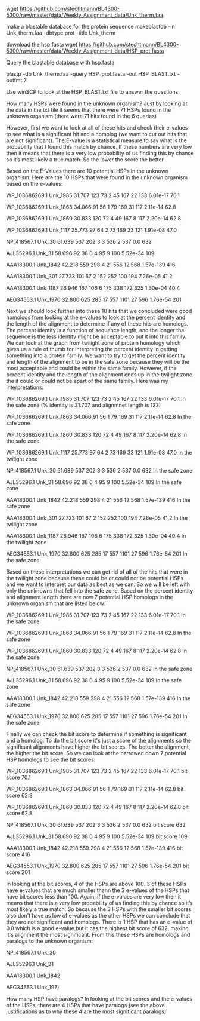 wget https://github.com/stechtmann/BL4300-5300/raw/master/data/Weekly_Assignment_data/Unk_therm.faa


make a blastable database for the protein sequence
makeblastdb -in Unk_therm.faa -dbtype prot -title Unk_therm


download the hsp.fasta
wget https://github.com/stechtmann/BL4300-5300/raw/master/data/Weekly_Assignment_data/HSP_prot.fasta


Query the blastable database with hsp.fasta

blastp -db Unk_therm.faa -query HSP_prot.fasta -out HSP_BLAST.txt -outfmt 7


Use winSCP to look at the HSP_BLAST.txt file to answer the questions

How many HSPs were found in the unknown organism?
Just by looking at the data in the txt file it seems that there were 71 HSPs found in the unknown organism (there were 71 hits found in the 6 queries)


However, first we want to look at all of these hits and check their e-values to see what is a significant hit and a homolog (we want to cut out hits that are not significant). The E-value is a statistical measure to say what is the probability that I found this match by chance. If these numbers are very low then it means that there is a very low probability of us finding this by chance so it’s most likely a true match. So the lower the score the better


Based on the E-Values there are 10 potential HSPs in the unknown organism. Here are the 10 HSPs that were found in the unknown organism based on the e-values:

WP_103686269.1	Unk_1985	31.707	123	73	2	45	167	22	133	6.01e-17	70.1  

WP_103686269.1	Unk_1863	34.066	91	56	1	79	169	31	117	2.11e-14	62.8  

WP_103686269.1	Unk_1860	30.833	120	72	4	49	167	8	117	2.20e-14	62.8

WP_103686269.1	Unk_1117	25.773	97	64	2	73	169	33	121	1.91e-08	47.0

NP_418567.1	Unk_30	61.639	537	202	3	3	536	2	537	0.0	632

AJL35296.1	Unk_31	58.696	92	38	0	4	95	9	100	5.52e-34	109

AAA18300.1	Unk_1842	42.218	559	298	4	21	556	12	568	1.57e-139	416

AAA18300.1	Unk_301	27.723	101	67	2	152	252	100	194	7.26e-05	41.2

AAA18300.1	Unk_1187	26.946	167	106	6	175	338	172	325	1.30e-04	40.4

AEG34553.1	Unk_1970	32.800	625	285	17	557	1101	27	596	1.76e-54	201


Next we should look further into these 10 hits that we concluded were good homologs from looking at the e-values to look at the percent identity and the length of the alignment to determine if any of these hits are homologs. The percent identity is a function of sequence length, and the longer the sequence is the less identity might be acceptable to put it into this family. We can look at the graph from twilight zone of protein homology which gives us a rule of thumb for interpreting the percent identity in getting something into a protein family. We want to try to get the percent identity and length of the alignment to be in the safe zone because they will be the most acceptable and could be within the same family. However, if the percent identity and the length of the alignment ends up in the twilight zone the it could or could not be apart of the same family. Here was my interpretations:

WP_103686269.1	Unk_1985	31.707	123	73	2	45	167	22	133	6.01e-17	70.1  In the safe zone (% identity is 31.707 and alignmnet length is 123)

WP_103686269.1	Unk_1863	34.066	91	56	1	79	169	31	117	2.11e-14	62.8  In the safe zone

WP_103686269.1	Unk_1860	30.833	120	72	4	49	167	8	117	2.20e-14	62.8  In the safe zone

WP_103686269.1	Unk_1117	25.773	97	64	2	73	169	33	121	1.91e-08	47.0  In the twilight zone

NP_418567.1	Unk_30	61.639	537	202	3	3	536	2	537	0.0	632  In the safe zone

AJL35296.1	Unk_31	58.696	92	38	0	4	95	9	100	5.52e-34	109  In the safe zone

AAA18300.1	Unk_1842	42.218	559	298	4	21	556	12	568	1.57e-139	416  In the safe zone

AAA18300.1	Unk_301	27.723	101	67	2	152	252	100	194	7.26e-05	41.2  In the twilight zone

AAA18300.1	Unk_1187	26.946	167	106	6	175	338	172	325	1.30e-04	40.4  In the twilight zone

AEG34553.1	Unk_1970	32.800	625	285	17	557	1101	27	596	1.76e-54	201  In the safe zone

Based on these interpretations we can get rid of all of the hits that were in the twilight zone because these could be or could not be potential HSPs and we want to interpret our data as best as we can. So we will be left with only the unknowns that fell into the safe zone. Based on the percent identity and alignment length there are now 7 potential HSP homologs in the unknown organism that are listed below:

WP_103686269.1	Unk_1985	31.707	123	73	2	45	167	22	133	6.01e-17	70.1  In the safe zone

WP_103686269.1	Unk_1863	34.066	91	56	1	79	169	31	117	2.11e-14	62.8  In the safe zone

WP_103686269.1	Unk_1860	30.833	120	72	4	49	167	8	117	2.20e-14	62.8  In the safe zone

NP_418567.1	Unk_30	61.639	537	202	3	3	536	2	537	0.0	632  In the safe zone

AJL35296.1	Unk_31	58.696	92	38	0	4	95	9	100	5.52e-34	109  In the safe zone

AAA18300.1	Unk_1842	42.218	559	298	4	21	556	12	568	1.57e-139	416  In the safe zone

AEG34553.1	Unk_1970	32.800	625	285	17	557	1101	27	596	1.76e-54	201  In the safe zone


Finally we can check the bit score to determine if something is significant and a homolog. To do the bit score it's just a score of the alignments so the significant alignments have higher the bit scores. The better the alignment, the higher the bit score. So we can look at the narrowed down 7 potential HSP homologs to see the bit scores:


WP_103686269.1	Unk_1985	31.707	123	73	2	45	167	22	133	6.01e-17	70.1    bit score 70.1

WP_103686269.1	Unk_1863	34.066	91	56	1	79	169	31	117	2.11e-14	62.8    bit score 62.8

WP_103686269.1	Unk_1860	30.833	120	72	4	49	167	8	117	2.20e-14	62.8      bit score 62.8

NP_418567.1	Unk_30	61.639	537	202	3	3	536	2	537	0.0	632                     bit score 632

AJL35296.1	Unk_31	58.696	92	38	0	4	95	9	100	5.52e-34	109               bit score 109

AAA18300.1	Unk_1842	42.218	559	298	4	21	556	12	568	1.57e-139	416         bit score 416

AEG34553.1	Unk_1970	32.800	625	285	17	557	1101	27	596	1.76e-54	201     bit score 201


In looking at the bit scores, 4 of the HSPs are above 100. 3 of these HSPs have e-values that are much smaller thann the 3 e-values of the HSPs that have bit scores less than 100. Again, if the e-values are very low then it means that there is a very low probability of us finding this by chance so it’s most likely a true match. So because the 3 HSPs with the smaller bit scores also don't have as low of e-values as the other HSPs we can conclude that they are not significant and homologs. There is 1 HSP that has an e-value of 0.0 which is a good e-value but it has the highest bit score of 632, making it's alignment the most significant. From this these HSPs are homologs  and paralogs to the unknown organism:

NP_418567.1	Unk_30

AJL35296.1	Unk_31

AAA18300.1	Unk_1842

AEG34553.1	Unk_197)

How many HSP have paralogs?
In looking at the bit scores and the e-values of the HSPs, there are 4 HSPs that have paralogs (see the above justifications as to why these 4 are the most significant paralogs)
